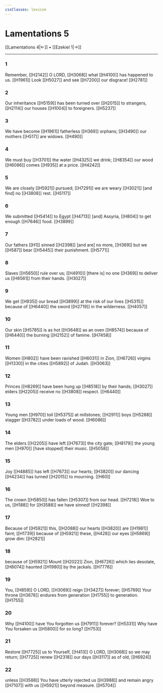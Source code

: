 ```yaml
---
cssClasses: lexicon
---
```


# Lamentations 5

[[Lamentations 4|←]] • [[Ezekiel 1|→]]

---

### 1
Remember, [[H2142]] O LORD, [[H3068]] what [[H4100]] has happened to us. [[H1961]] Look [[H5027]] and see [[H7200]] our disgrace! [[H2781]]

### 2
Our inheritance [[H5159]] has been turned over [[H2015]] to strangers, [[H2114]] our houses [[H1004]] to foreigners. [[H5237]]

### 3
We have become [[H1961]] fatherless [[H369]] orphans; [[H3490]] our mothers [[H517]] are widows. [[H490]]

### 4
We must buy [[H3701]] the water [[H4325]] we drink; [[H8354]] our wood [[H6086]] comes [[H935]] at a price. [[H4242]]

### 5
We are closely [[H5921]] pursued; [[H7291]] we are weary [[H3021]] [and find] no [[H3808]] rest. [[H5117]]

### 6
We submitted [[H5414]] to Egypt [[H4713]] [and] Assyria, [[H804]] to get enough [[H7646]] food. [[H3899]]

### 7
Our fathers [[H1]] sinned [[H2398]] [and are] no more, [[H369]] but we [[H587]] bear [[H5445]] their punishment. [[H5771]]

### 8
Slaves [[H5650]] rule over us; [[H4910]] [there is] no one [[H369]] to deliver us [[H6561]] from their hands. [[H3027]]

### 9
We get [[H935]] our bread [[H3899]] at the risk of our lives [[H5315]] because of [[H6440]] the sword [[H2719]] in the wilderness. [[H4057]]

### 10
Our skin [[H5785]] is as hot [[H3648]] as an oven [[H8574]] because of [[H6440]] the burning [[H2152]] of famine. [[H7458]]

### 11
Women [[H802]] have been ravished [[H6031]] in Zion, [[H6726]] virgins [[H1330]] in the cities [[H5892]] of Judah. [[H3063]]

### 12
Princes [[H8269]] have been hung up [[H8518]] by their hands; [[H3027]] elders [[H2205]] receive no [[H3808]] respect. [[H6440]]

### 13
Young men [[H970]] toil [[H5375]] at millstones; [[H2911]] boys [[H5288]] stagger [[H3782]] under loads of wood. [[H6086]]

### 14
The elders [[H2205]] have left [[H7673]] the city gate; [[H8179]] the young men [[H970]] [have stopped] their music. [[H5058]]

### 15
Joy [[H4885]] has left [[H7673]] our hearts; [[H3820]] our dancing [[H4234]] has turned [[H2015]] to mourning. [[H60]]

### 16
The crown [[H5850]] has fallen [[H5307]] from our head. [[H7218]] Woe to us, [[H188]] for [[H3588]] we have sinned! [[H2398]]

### 17
Because of [[H5921]] this, [[H2088]] our hearts [[H3820]] are [[H1961]] faint; [[H1739]] because of [[H5921]] these, [[H428]] our eyes [[H5869]] grow dim: [[H2821]]

### 18
because of [[H5921]] Mount [[H2022]] Zion, [[H6726]] which lies desolate, [[H8074]] haunted [[H1980]] by the jackals. [[H7776]]

### 19
You, [[H859]] O LORD, [[H3069]] reign [[H3427]] forever; [[H5769]] Your throne [[H3678]] endures from generation [[H1755]] to generation. [[H1755]]

### 20
Why [[H4100]] have You forgotten us [[H7911]] forever? [[H5331]] Why have You forsaken us [[H5800]] for so long? [[H753]]

### 21
Restore [[H7725]] us to Yourself, [[H413]] O LORD, [[H3068]] so we may return; [[H7725]] renew [[H2318]] our days [[H3117]] as of old, [[H6924]]

### 22
unless [[H3588]] You have utterly rejected us [[H3988]] and remain angry [[H7107]] with us [[H5921]] beyond measure. [[H5704]]

